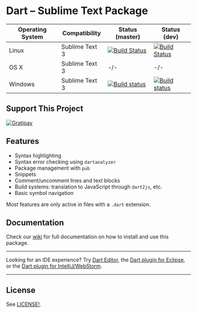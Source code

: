 # Dart – Sublime Text Package


Operating System   | Compatibility | Status (master) | Status (dev)
------------------ | ------------- | --------------- | ------------
Linux | Sublime Text 3 | [![Build Status](https://travis-ci.org/guillermooo/dart-sublime-bundle.svg?branch=master)](https://travis-ci.org/dart-lang/dart-sublime-bundle) | [![Build Status](https://travis-ci.org/guillermooo/dart-sublime-bundle.svg?branch=dev)](https://travis-ci.org/dart-lang/dart-sublime-bundle)
OS X | Sublime Text 3 | -/- | -/-
Windows | Sublime Text 3 | [![Build status](https://ci.appveyor.com/api/projects/status/8uhfb8yvrwod316r/branch/master?svg=true)](https://ci.appveyor.com/project/guillermooo/dart-sublime-bundle) | [![Build status](https://ci.appveyor.com/api/projects/status/8uhfb8yvrwod316r/branch/dev?svg=true)](https://ci.appveyor.com/project/guillermooo/dart-sublime-bundle)


## Support This Project

[![Gratipay](http://img.shields.io/gratipay/guillermooo.svg)](https://gratipay.com/guillermooo/)


## Features

* Syntax highlighting
* Syntax error checking using `dartanalyzer`
* Package management with `pub`
* Snippets
* Comment/uncomment lines and text blocks
* Build systems: translation to JavaScript through `dart2js`, etc.
* Basic symbol navigation

Most features are only active in files with a `.dart` extension.


## Documentation

Check our [wiki][docs] for full documentation on how to install and use this
package.


---

Looking for an IDE experience? Try [Dart Editor][2], the
[Dart plugin for Eclipse][3], or the [Dart plugin for IntelliJ/WebStorm][4].

---


## License

See [LICENSE!](LICENSE).

[1]: http://news.dartlang.org/2013/02/using-dart-with-sublime-text.html
[docs]: https://github.com/dart-lang/dart-sublime-bundle/wiki
[2]: http://www.dartlang.org/editor
[3]: http://news.dartlang.org/2012/08/dart-plugin-for-eclipse-is-ready-for.html
[4]: http://plugins.intellij.net/plugin/?id=6351

